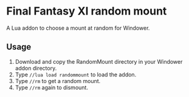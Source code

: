 # Final Fantasy XI random mount

A Lua addon to choose a mount at random for Windower.

## Usage

1. Download and copy the RandomMount directory in your Windower addon directory.
2. Type `//lua load randommount` to load the addon.
3. Type `//rm` to get a random mount.
4. Type `//rm` again to dismount.
